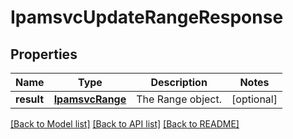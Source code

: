 # IpamsvcUpdateRangeResponse

## Properties
Name | Type | Description | Notes
------------ | ------------- | ------------- | -------------
**result** | [**IpamsvcRange**](IpamsvcRange.md) | The Range object. | [optional] 

[[Back to Model list]](../README.md#documentation-for-models) [[Back to API list]](../README.md#documentation-for-api-endpoints) [[Back to README]](../README.md)


